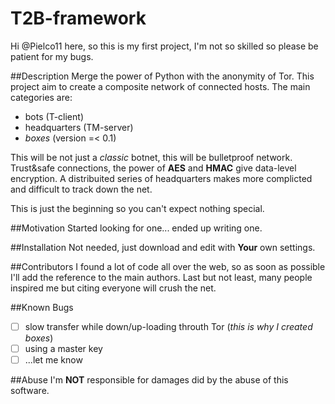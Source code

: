 # T2B-framework

Hi @Pielco11 here,
so this is my first project, I'm not so skilled so please be patient for my bugs.

##Description
Merge the power of Python with the anonymity of Tor.
This project aim to create a composite network of connected hosts. The main categories are:

 + bots (T-client)
 + headquarters (TM-server)
 + *boxes* (version =< 0.1)

This will be not just a *classic* botnet, this will be bulletproof network.
Trust&safe connections, the power of **AES** and **HMAC** give data-level encryption.
A distribuited series of headquarters makes more complicted and difficult to track down the net.

This is just the beginning so you can't expect nothing special.

##Motivation
Started looking for one... ended up writing one.

##Installation
Not needed, just download and edit with **Your** own settings.

##Contributors
I found a lot of code all over the web, so as soon as possible I'll add the reference to the main authors.
Last but not least, many people inspired me but citing everyone will crush the net.

##Known Bugs
- [ ] slow transfer while down/up-loading throuth Tor (*this is why I created boxes*)
- [ ] using a master key 
- [ ] ...let me know 

##Abuse
I'm **NOT** responsible for damages did by the abuse of this software.
